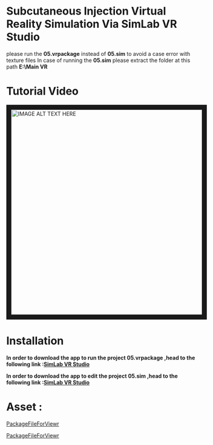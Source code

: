 # Subcutaneous Injection Virtual Reality Simulation Via SimLab VR Studio
 
please run the **05.vrpackage** instead of **05.sim** to avoid a case error with texture files
In case of running the **05.sim** please extract the folder at this path **E:\Main VR**

# Tutorial Video

<a href="http://www.youtube.com/watch?feature=player_embedded&v=mF9B9ZoT8rY
" target="_blank"><img src="http://img.youtube.com/vi/mF9B9ZoT8rY/0.jpg" 
alt="IMAGE ALT TEXT HERE" width="960" height="540" border="13" /></a>

# Installation

**In order to download the app to run the project **05.vrpackage** ,head to the following link :[SimLab VR Studio](https://www.simlab-soft.com/technologies/simlab-showroom.aspx)**

**In order to download the app to edit the project **05.sim** ,head to the following link :[SimLab VR Studio](https://www.simlab-soft.com/3d-products/vr-studio.aspx)**

# Asset :

[PackageFileForViewr](https://github.com/Omarelsiry/subcutaneous-injection-vr-simulation/releases)

[PackageFileForViewr](https://github.com/Omarelsiry/subcutaneous-injection-vr-simulation/releases/download/untagged-d7315b17e1d8021af731/05.zip)
